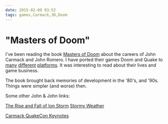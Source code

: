 ```yaml
---
date: 2015-02-09 03:52
tags: games,Carmack,3D,Doom
---
```


# "Masters of Doom"

I've been reading the book [Masters of Doom](http://books.google.com/books/about/Masters_of_Doom.html?id=yyaxyKjyp2YC)
about the careers of John Carmack and John Romero. I have ported their games
Doom and Quake to [many](http://en.wikipedia.org/wiki/MSN_TV)
[different](http://dxquake.sourceforge.net/)
[platforms](https://github.com/jackpal/glesquake). It was interesting to read
about their lives and game business.

The book brought back memories of development in the '80's, and '90s. Things
were simpler (and worse) then.

Some other John & John links:

[The Rise and Fall of Ion Storm](http://www.salon.com/2002/01/02/ion_storm/)
[Stormy Weather](http://www.dallasobserver.com/1999-01-14/news/stormy-weather/)

[Carmack QuakeCon Keynotes](https://www.google.com/webhp?sourceid=chrome-instant&ion=1&espv=2&ie=UTF-8#safe=off&tbm=vid&q=carmack+quakecon+keynote)
